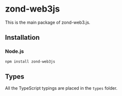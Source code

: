 # zond-web3js


This is the main package of zond-web3.js.


## Installation

### Node.js

```bash
npm install zond-web3js
```

## Types

All the TypeScript typings are placed in the `types` folder.
